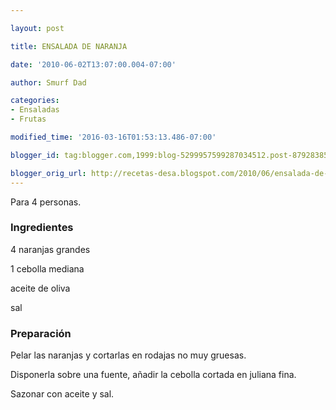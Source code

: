 ```yaml
---

layout: post

title: ENSALADA DE NARANJA

date: '2010-06-02T13:07:00.004-07:00'

author: Smurf Dad

categories:
- Ensaladas
- Frutas

modified_time: '2016-03-16T01:53:13.486-07:00'

blogger_id: tag:blogger.com,1999:blog-5299957599287034512.post-8792838571851187592

blogger_orig_url: http://recetas-desa.blogspot.com/2010/06/ensalada-de-naranja.html
---
```


Para 4 personas.

<h3>Ingredientes</h3>

4 naranjas grandes

1 cebolla mediana

aceite de oliva

sal

<h3>Preparación</h3>

Pelar las naranjas  y cortarlas en rodajas no muy gruesas.

Disponerla sobre una fuente, añadir la cebolla cortada en juliana fina.

Sazonar con aceite y sal.